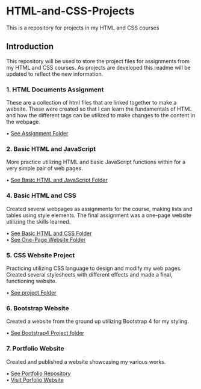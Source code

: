 # HTML-and-CSS-Projects
This is a repository for projects in my HTML and CSS courses

## Introduction
This repository will be used to store the project files for assignments from my HTML and CSS courses. As projects are developed this readme will be updated to reflect the new information.

### 1. HTML Documents Assignment
These are a collection of html files that are linked together to make a website. These were created so that I can learn the fundamentals of HTML and how the different tags can be utilized to make changes to the content in the webpage.

• <a href="https://github.com/subaqueousReach/HTML-and-CSS-Projects/tree/main/Assignment">See Assignment Folder</a>

### 2. Basic HTML and JavaScript
More practice utilizing HTML and basic JavaScript functions within for a very simple pair of web pages.

• <a href="https://github.com/subaqueousReach/HTML-and-CSS-Projects/tree/main/Basic_HTML_and_JavaScript_1">See Basic HTML and JavaScript Folder</a>

### 4. Basic HTML and CSS
Created several webpages as assignments for the course, making lists and tables using style elements. The final assignment was a one-page website utilizing the skills learned.

• <a href="https://github.com/subaqueousReach/HTML-and-CSS-Projects/tree/main/Basic_HTML_and_CSS">See Basic HTML and CSS Folder</a>
<br>• <a href="https://github.com/subaqueousReach/HTML-and-CSS-Projects/tree/main/One-Page%20Website">See One-Page Website Folder</a>

### 5. CSS Website Project
Practicing utilizing CSS language to design and modify my web pages. Created several stylesheets with different effects and made a final, functioning website.

• <a href="https://github.com/subaqueousReach/HTML-and-CSS-Projects/tree/main/project">See project Folder</a>

### 6. Bootstrap Website
Created a website from the ground up utilizing Bootstrap 4 for my styling.

• <a href="https://github.com/subaqueousReach/HTML-and-CSS-Projects/tree/main/bootstrap4_project">See Bootstrap4 Project folder</a>

### 7. Portfolio Website
Created and published a website showcasing my various works.

• <a href="https://github.com/subaqueousReach/Portfolio/tree/main">See Portfolio Repository</a>
<br>• <a href="https://subaqueousReach.github.io/Porfolio">Visit Porfolio Website</a>
